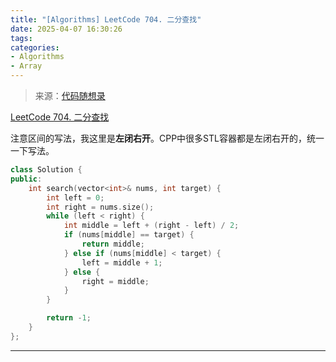 ```yaml
---
title: "[Algorithms] LeetCode 704. 二分查找"
date: 2025-04-07 16:30:26
tags:
categories: 
- Algorithms
- Array
---
```


> 来源：[代码随想录](https://programmercarl.com/)

[LeetCode 704. 二分查找](https://leetcode.cn/problems/binary-search/)

注意区间的写法，我这里是**左闭右开**。CPP中很多STL容器都是左闭右开的，统一一下写法。

```cpp
class Solution {
public:
    int search(vector<int>& nums, int target) {
        int left = 0;
        int right = nums.size();
        while (left < right) {
            int middle = left + (right - left) / 2;
            if (nums[middle] == target) {
                return middle;
            } else if (nums[middle] < target) {
                left = middle + 1;
            } else {
                right = middle;
            }
        }

        return -1;
    }
};
```

---
